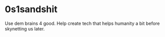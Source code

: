 # 0s1sandshit
Use dem brains 4 good. Help create tech that helps humanity a bit before skynetting us later.
